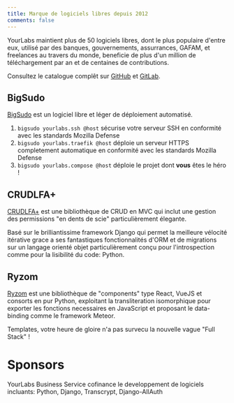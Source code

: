```yaml
---
title: Marque de logiciels libres depuis 2012
comments: false
---
```


YourLabs maintient plus de 50 logiciels libres, dont le plus populaire d'entre
eux, utilisé par des banques, gouvernements, assurrances, GAFAM, et freelances
au travers du monde, beneficie de plus d'un million de téléchargement par an et
de centaines de contributions.

Consultez le catalogue complêt sur [GitHub](https://github.com/yourlabs) et
[GitLab](https://yourlabs.io/oss).

## BigSudo

[BigSudo](https://yourlabs.io/oss/bigsudo) est un logiciel libre et léger de
déploiement automatisé.

1. `bigsudo yourlabs.ssh @host` sécurise votre serveur SSH en conformité avec
les standards Mozilla Defense
2. `bigsudo yourlabs.traefik @host` déploie un serveur HTTPS completement
automatique en conformité avec les standards Mozilla Defense
3. `bigsudo yourlabs.compose @host` déploie le projet dont **vous** êtes le héro !

## CRUDLFA+

[CRUDLFA+](https://yourlabs.io/oss/crudlfap) est une bibliothèque de CRUD en
MVC qui inclut une gestion des permissions "en dents de scie" particulièrement
élegante.

Basé sur le brilliantissime framework Django qui permet la meilleure vélocité
itérative grace a ses fantastiques fonctionnalités d'ORM et de migrations sur
un langage orienté objet particulièrement conçu pour l'introspection comme pour
la lisibilité du code: Python.

## Ryzom

[Ryzom](https://yourlabs.io/oss/ryzom) est une bibliothèque de "components"
type React, VueJS et consorts en pur Python, exploitant la transliteration
isomorphique pour exporter les fonctions necessaires en JavaScript et proposant
le data-binding comme le framework Meteor.

Templates, votre heure de gloire n'a pas survecu la nouvelle vague "Full Stack"
!

# Sponsors

YourLabs Business Service cofinance le developpement de logiciels incluants:
Python, Django, Transcrypt, Django-AllAuth
